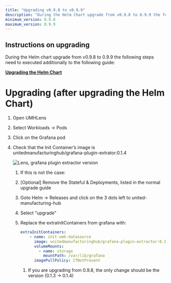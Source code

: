 ```yaml
---
title: "Upgrading v0.9.8 to v0.9.9"
description: "During the Helm Chart upgrade from v0.9.8 to 0.9.9 the following steps need to executed additionally to the following guide."
minimum_version: 0.9.8
maximum_version: 0.9.9
---
```


## Instructions on upgrading

During the Helm chart upgrade from v0.9.8 to 0.9.9 the following steps need to executed additionally to the following guide:

[**Upgrading the Helm Chart**](/docs/production-guide/upgrading/upgrading-helm-chart)

# Upgrading (after upgrading the Helm Chart)

1. Open UMHLens
2. Select Workloads → Pods
3. Click on the Grafana pod
4. Check that the Init Container’s image is unitedmanufacturinghub/grafana-plugin-extrator:0.1.4
    
    ![Lens, grafana plugin extractor version](/images/production-guide/upgrading/upgrading-from-0.9.8-to-0.9.9/lens_gf_plugin_extractor.png)
    
    1. If this is not the case:
    2. [Optional] Remove the Stateful & Deployments, listed in the normal upgrade guide
    3. Goto Helm → Releases and click on the 3 dots left to united-manufacturing-hub
    4. Select “upgrade”
    5. Replace the extraInitContainers from grafana with:
        
        ```yaml
        extraInitContainers:
            - name: init-umh-datasource
              image: unitedmanufacturinghub/grafana-plugin-extractor:0.1.4
              volumeMounts:
                - name: storage
                  mountPath: /var/lib/grafana
              imagePullPolicy: IfNotPresent
        ```
        
        1. If you are upgrading from 0.9.8, the only change should be the version (0.1.3 → 0.1.4)
